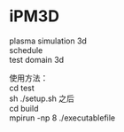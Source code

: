 # iPM3D
plasma simulation 3d   
schedule   
test domain 3d

使用方法：  
cd test  
sh  ./setup.sh
之后   
cd build    
mpirun -np 8 ./executablefile
